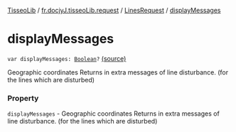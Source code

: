 [TisseoLib](../../index.md) / [fr.docjyJ.tisseoLib.request](../index.md) / [LinesRequest](index.md) / [displayMessages](./display-messages.md)

# displayMessages

`var displayMessages: `[`Boolean`](https://kotlinlang.org/api/latest/jvm/stdlib/kotlin/-boolean/index.html)`?` [(source)](https://github.com/docjyJ/TisseoLib/tree/master/src/main/kotlin/fr/docjyJ/tisseoLib/request/LinesRequest.kt#L29)

Geographic coordinates Returns in extra messages of line disturbance. (for the lines which are disturbed)

### Property

`displayMessages` - Geographic coordinates Returns in extra messages of line disturbance. (for the lines which are disturbed)
